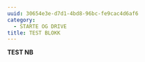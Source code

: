 ```yaml
---
uuid: 30654e3e-d7d1-4bd8-96bc-fe9cac4d6af6
category:
  - STARTE OG DRIVE
title: TEST BLOKK
---
```

**TEST NB**